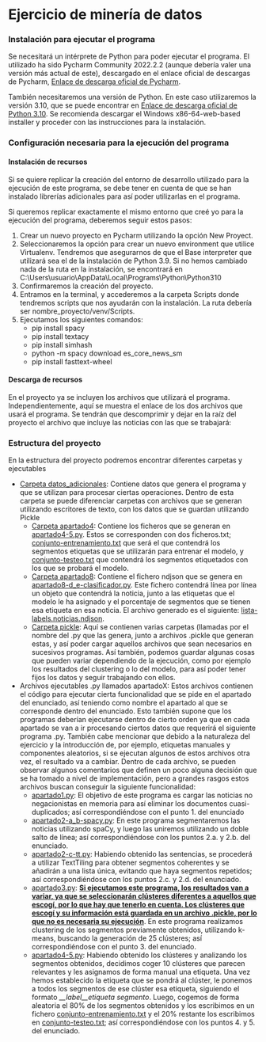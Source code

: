 # Ejercicio de minería de datos

<h3>Instalación para ejecutar el programa </h3>
<p>Se necesitará un intérprete de Python para poder ejecutar el programa. El utilizado ha sido Pycharm Community 2022.2.2 (aunque debería valer una versión más actual de este), descargado en el enlace oficial de descargas de Pycharm, <a href="https://www.jetbrains.com/pycharm/download/#section=windows">Enlace de descarga oficial de Pycharm</a>.</p>
<p>También necesitaremos una versión de Python. En este caso utilizaremos la versión 3.10, que se puede encontrar en <a href="https://www.python.org/downloads/release/python-3100/">Enlace de descarga oficial de Python 3.10</a>. Se recomienda descargar el Windows x86-64-web-based installer y proceder con las instrucciones para la instalación.</p>



<h3>Configuración necesaria para la ejecución del programa</h3>

<h4>Instalación de recursos</h4>
<p>Si se quiere replicar la creación del entorno de desarrollo utilizado para la ejecución de este programa, se debe tener en cuenta de que se han instalado librerías adicionales para así poder utilizarlas en el programa.</p>


<p>Si queremos replicar exactamente el mismo entorno que creé yo para la ejecución del programa, deberemos seguir estos pasos:</p>
<ol>
  <li>Crear un nuevo proyecto en Pycharm utilizando la opción New Proyect.</li>
  <li>Seleccionaremos la opción para crear un nuevo environment que utilice Virtualenv. Tendremos que asegurarnos de que el Base interpreter que utilizará sea el de la instalación de Python 3.9. Si no hemos cambiado nada de la ruta en la instalación, se encontrará en C:\Users\usuario\AppData\Local\Programs\Python\Python310</li>
  <li>Confirmaremos la creación del proyecto.</li>
  <li>Entramos en la terminal, y accederemos a la carpeta Scripts donde tendremos scripts que nos ayudarán con la instalación. La ruta debería ser nombre_proyecto/venv/Scripts.</li>
  <li>Ejecutamos los siguientes comandos:
    <ul>
      <li>pip install spacy</li>
      <li>pip install textacy</li>
      <li>pip install simhash</li>
      <li>python -m spacy download es_core_news_sm</li>
      <li>pip install fasttext-wheel</li>
    </ul>
  </li>
</ol>

<h4>Descarga de recursos</h4>
<p>En el proyecto ya se incluyen los archivos que utilizará el programa. Independientemente, aquí se muestra el enlace de los dos archivos que usará el programa. Se tendrán que descomprimir y dejar en la raíz del proyecto el archivo que incluye las noticias con las que se trabajará: </p>

<h3>Estructura del proyecto</h3>
<p>En la estructura del proyecto podremos encontrar diferentes carpetas y ejecutables</p>
<ul>
  <li><a href = "https://github.com/uo269412/mineria-datos/tree/main/datos_adicionales">Carpeta datos_adicionales</a>: Contiene datos que genera el programa y que se utilizan para procesar ciertas operaciones. Dentro de esta carpeta se puede diferenciar carpetas con archivos que se generan utilizando escritores de texto, con los datos que se guardan utilizando Pickle
  <ul>
  <li><a href = "https://github.com/uo269412/mineria-datos/tree/main/datos_adicionales/apartado4">Carpeta apartado4</a>: Contiene los ficheros que se generan en <a href = "https://github.com/uo269412/mineria-datos/blob/main/apartado4-5.py">apartado4-5.py</a>. Estos se corresponden con dos ficheros.txt; <a href = "https://github.com/uo269412/mineria-datos/blob/main/datos_adicionales/apartado4/conjunto-entrenamiento.txt">conjunto-entrenamiento.txt</a> que será el que contendrá los segmentos etiquetas que se utilizarán para entrenar el modelo, y <a href = "https://github.com/uo269412/mineria-datos/blob/main/datos_adicionales/apartado4/conjunto-testeo.txt">conjunto-testeo.txt</a> que contendrá los segmentos etiquetados con los que se probará el modelo.</li>
  
  <li><a href = "https://github.com/uo269412/mineria-datos/tree/main/datos_adicionales/apartado8">Carpeta apartado8</a>: Contiene el fichero ndjson que se genera en <a href = "https://github.com/uo269412/mineria-datos/blob/main/apartado8-d_e-clasificador.py">apartado8-d_e-clasificador.py</a>. Este fichero contendrá línea por línea un objeto que contendrá la noticia, junto a las etiquetas que el modelo le ha asignado y el porcentaje de segmentos que se tienen esa etiqueta en esa noticia. El archivo generado es el siguiente: <a href = "https://github.com/uo269412/mineria-datos/blob/main/datos_adicionales/apartado8/lista-labels.noticias.ndjson">lista-labels.noticias.ndjson</a>.</li>
    
  <li><a href = "https://github.com/uo269412/mineria-datos/tree/main/datos_adicionales/pickle">Carpeta pickle</a>: Aquí se contienen varias carpetas (llamadas por el nombre del .py que las genera, junto a archivos .pickle que generan estas, y así poder cargar aquellos archivos que sean necesarios en sucesivos programas. Así también, podemos guardar algunas cosas que pueden variar dependiendo de la ejecución, como por ejemplo los resultados del clustering o lo del modelo, para así poder tener fijos los datos y seguir trabajando con ellos.</li>
 
  </ul>  
  
  
  
  </li>
   
  <li>Archivos ejecutables .py llamados apartadoX: Estos archivos contienen el código para ejecutar cierta funcionalidad que se pide en el apartado del enunciado, así teniendo como nombre el apartado al que se corresponde dentro del enunciado. Esto también supone que los programas deberían ejecutarse dentro de cierto orden ya que en cada apartado se van a ir procesando ciertos datos que requerirá el siguiente programa .py. También cabe mencionar que debido a la naturaleza del ejercicio y la introducción de, por ejemplo, etiquetas manuales y componentes aleatorios, si se ejecutan algunos de estos archivos otra vez, el resultado va a cambiar. Dentro de cada archivo, se pueden observar algunos comentarios que definen un poco alguna decisión que se ha tomado a nivel de implementación, pero a grandes rasgos estos archivos buscan conseguir la siguiente funcionalidad:
    <ul>
      <li><a href = "https://github.com/uo269412/mineria-datos/blob/main/apartado1.py">apartado1.py</a>: El objetivo de este programa es cargar las noticias no negacionistas en memoria para así eliminar los documentos cuasi-duplicados; así correspondiéndose con el punto 1. del enunciado</li>
      <li><a href = "https://github.com/uo269412/mineria-datos/blob/main/apartado2-a_b-spacy.py">apartado2-a_b-spacy.py</a>: En este programa segmentaremos las noticias utilizando spaCy, y luego las uniremos utilizando un doble salto de línea; así correspondiéndose con los puntos 2.a. y 2.b. del enunciado.</li>      
      <li><a href = "https://github.com/uo269412/mineria-datos/blob/main/apartado2-c-tt.py">apartado2-c-tt.py</a>: Habiendo obtenido las sentencias, se procederá a utilizar TextTiling para obtener segmentos coherentes y se añadirán a una lista única, evitando que haya segmentos repetidos; así correspondiéndose con los puntos 2.c. y 2.d. del enunciado.</li>      
      <li><a href = "https://github.com/uo269412/mineria-datos/blob/main/apartado3.py">apartado3.py</a>: <b><u>Si ejecutamos este programa, los resultados van a variar, ya que se seleccionarán clústeres diferentes a aquellos que escogí, por lo que hay que tenerlo en cuenta. Los clústeres que escogí y su información está guardada en un archivo .pickle, por lo que no es necesaria su ejecución</u></b>. En este programa realizamos clustering de los segmentos previamente obtenidos, utilizando k-means, buscando la generación de 25 clústeres; así correspondiéndose con el punto 3. del enunciado.</li>   
      <li><a href = "https://github.com/uo269412/mineria-datos/blob/main/apartado4-5.py">apartado4-5.py</a>: Habiendo obtenido los clústeres y analizando los segmentos obtenidos, decidimos coger 10 clústeres que parecen relevantes y les asignamos de forma manual una etiqueta. Una vez hemos establecido la etiqueta que se pondrá al clúster, le ponemos a todos los segmentos de ese clúster esa etiqueta, siguiendo el formato <i>__label__etiqueta segmento</i>. Luego, cogemos de forma aleatoria el 80% de los segmentos obtenidos y los escribimos en un fichero <a href = "https://github.com/uo269412/mineria-datos/blob/main/datos_adicionales/apartado4/conjunto-entrenamiento.txt">conjunto-entrenamiento.txt</a> y el 20% restante los escribimos en <a href = "https://github.com/uo269412/mineria-datos/blob/main/datos_adicionales/apartado4/conjunto-testeo.txt">conjunto-testeo.txt</a>; así correspondiéndose con los puntos 4. y 5. del enunciado.</li>    
    </ul>
  </li>
</ul>
